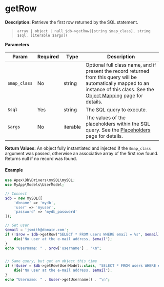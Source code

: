 
# getRow

**Description:** Retrieve the first row returned by the SQL statement.

> `array | object | null $db->getRow([string $map_class], string $sql, [iterable $args])`


**Parameters**

Param | Required | Type | Description
------------- |------------- |------------- |------------- 
`$map_class` | No | string | Optional full class name, and if present the record returned from this query will be automatically mapped to an instance of this class.  See the [Object Mapping](../object_mapping.md) page for details.
`$sql` | Yes | string | The SQL query to execute.
`$args` | No | iterable | The values of the placeholders within the SQL query.  See the [Placeholders](../placeholders.md) page for details.


**Return Values:** An object fully instantiated and injected if the `$map_class` argument was passed, otherwise an associative array of the first row found.  Returns null if no record was found.


#### Example

~~~php
use Apex\Db\Drivers\mySQL\mySQL;
use MyApp\Models\UserModel;

// Connect
$db = new mySQL([
    'dbname' => 'mydb', 
    'user' => 'myuser', 
    'password' => 'mydb_password'
]);

// Get user
$email = 'jsmith@domain.com';
if (!$row = $db->getRow("SELECT * FROM users WHERE email = %s", $email)) { 
    die("No user at the e-mail address, $email");
}
echo "Username: " . $row['username'] . "\n";


// Same query, but get an object this time
if (!$user = $db->getRow(UserModel::class, "SELECT * FROM users WHERE email = %s", $email)) { 
    die("No user at the e-mail address, $email");
}
echo "Username: " . $user->getUsername() . "\n";
~~~

